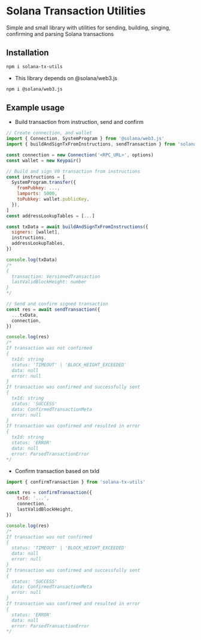 # Solana Transaction Utilities

Simple and small library with utilities for sending, building, singing, confirming and parsing Solana transactions

## Installation

```sh
npm i solana-tx-utils
```

- This library depends on @solana/web3.js

```sh
npm i @solana/web3.js
```

## Example usage

- Build transaction from instruction, send and confirm

```js
// Create connection, and wallet
import { Connection, SystemProgram } from '@solana/web3.js'
import { buildAndSignTxFromInstructions, sendTransaction } from 'solana-tx-utils'

const connection = new Connection('<RPC_URL>', options)
const wallet = new Keypair()

// Build and sign V0 transaction from instructions
const instructions = [
  SystemProgram.transfer({
    fromPubkey: ...,
    lamports: 5000,
    toPubkey: wallet.publicKey,
  }),
]
const addressLookupTables = [...]

const txData = await buildAndSignTxFromInstructions({
  signers: [wallet],
  instructions,
  addressLookupTables,
})

console.log(txData)
/*
{
  transaction: VersionedTransaction
  lastValidBlockHeight: number
}
*/

// Send and confirm signed transaction
const res = await sendTransaction({
  ...txData,
  connection,
})

console.log(res)
/*
If transaction was not confirmed
{
  txId: string
  status: 'TIMEOUT' | 'BLOCK_HEIGHT_EXCEEDED'
  data: null
  error: null
}
If transaction was confirmed and successfully sent
{
  txId: string
  status: 'SUCCESS'
  data: ConfirmedTransactionMeta
  error: null
}
If transaction was confirmed and resulted in error
{
  txId: string
  status: 'ERROR'
  data: null
  error: ParsedTransactionError
*/
```

- Confirm transaction based on txId

```js
import { confirmTransaction } from 'solana-tx-utils'

const res = confirmTransaction({
	txId: '...',
	connection,
	lastValidBlockHeight,
})

console.log(res)
/*
If transaction was not confirmed
{
  status: 'TIMEOUT' | 'BLOCK_HEIGHT_EXCEEDED'
  data: null
  error: null
}
If transaction was confirmed and successfully sent
{
  status: 'SUCCESS'
  data: ConfirmedTransactionMeta
  error: null
}
If transaction was confirmed and resulted in error
{
  status: 'ERROR'
  data: null
  error: ParsedTransactionError
*/
```
